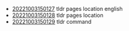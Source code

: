 - [20221003150127](/zet/20221003150127/README.md) tldr pages location english
- [20221003150128](/zet/20221003150128/README.md) tldr pages location
- [20221003150129](/zet/20221003150129/README.md) tldr command
